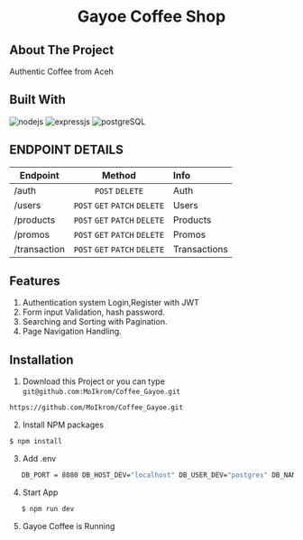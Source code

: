 <p align="center">
  
  <h1 align='center'>Gayoe Coffee Shop</h1>
</p>

## About The Project

Authentic Coffee from Aceh

## Built With

![nodejs](https://img.shields.io/badge/nodejs-16-brightgreen)
![expressjs](https://img.shields.io/badge/expressjs-4-lightgrey)
![postgreSQL](https://img.shields.io/badge/postgreSQL-11-blue)

## ENDPOINT DETAILS

| Endpoint        |            Method             | Info         |
| --------------- | :---------------------------: | :----------- |
| /auth           | `POST`               `DELETE` | Auth         |
| /users          | `POST` `GET` `PATCH` `DELETE` | Users        |
| /products       | `POST` `GET` `PATCH` `DELETE` | Products     |
| /promos         | `POST` `GET` `PATCH` `DELETE` | Promos       |
| /transaction    | `POST` `GET` `PATCH` `DELETE` | Transactions |



## Features

1. Authentication system Login,Register with JWT
2. Form input Validation, hash password.
3. Searching and Sorting with Pagination.
4. Page Navigation Handling.

## Installation

1. Download this Project or you can type
   `git@github.com:MoIkrom/Coffee_Gayoe.git`

```sh
https://github.com/MoIkrom/Coffee_Gayoe.git
```

2. Install NPM packages

```sh
$ npm install
```
3. Add .env

```sh
   DB_PORT = 8080 DB_HOST_DEV="localhost" DB_USER_DEV="postgres" DB_NAME_DEV="coffe_gayoe" DB_PASS_DEV="612mikram" DB_PORT="5432" SECRET_KEY="WEB11" ISSUER = "FAZZTRACK"
```
4. Start App
```sh
   $ npm run dev
```
5. Gayoe Coffee is Running

